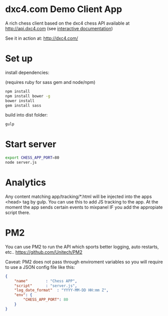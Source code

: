 dxc4.com Demo Client App
========

A rich chess client based on the dxc4 chess API available at http://api.dxc4.com (see [interactive documentation](http://apidocs.dxc4.com/dxc4))

See it in action at: http://dxc4.com/


Set up
=========

install dependencies:

(requires ruby for sass gem and node/npm)

```sh
npm install
npm install bower -g
bower install
gem install sass
```

build into dist folder:
```sh
gulp
```

Start server
==========

```sh
export CHESS_APP_PORT=80
node server.js
```

Analytics
==========

Any content matching app/tracking/*.html will be injected into the apps \<head\> tag by gulp. You can use this to add JS tracking to the app. At the moment the app sends certain events to mixpanel IF you add the appropiate script there.


PM2 
=========

You can use PM2 to run the API which sports better logging, auto restarts, etc.. 
https://github.com/Unitech/PM2

Caveat: PM2 does not pass through enviroment variables so you will require to use a JSON config file like this:

```json
{
    "name"        : "Chess APP",
    "script"      : "server.js",
    "log_date_format"  : "YYYY-MM-DD HH:mm Z",
    "env": {
        "CHESS_APP_PORT": 80
    }
}
```
